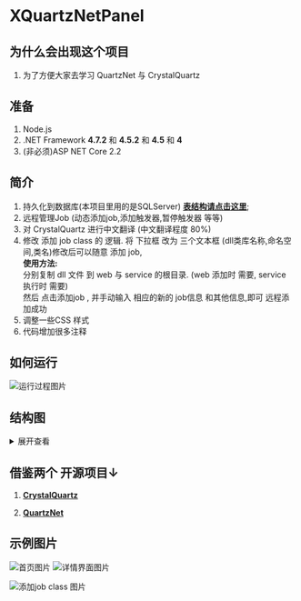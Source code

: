 # XQuartzNetPanel

## 为什么会出现这个项目
1. 为了方便大家去学习 QuartzNet 与 CrystalQuartz


## 准备
1. Node.js
2. .NET Framework **4.7.2** 和 **4.5.2** 和 **4.5** 和 **4**  
3. (非必须)ASP NET Core 2.2 

## 简介
1. 持久化到数据库(本项目里用的是SQLServer) **[表结构请点击这里](https://github.com/quartznet/quartznet/tree/master/database/tables)**;
2. 远程管理Job (动态添加job,添加触发器,暂停触发器 等等)
3. 对 CrystalQuartz 进行中文翻译  (中文翻译程度 80%)
4. 修改 添加 job class 的 逻辑. 将 下拉框 改为  三个文本框 (dll类库名称,命名空间,类名)修改后可以随意 添加 job,  
  **使用方法:**   
  分别复制 dll 文件 到 web  与 service 的根目录.    (web 添加时 需要,  service  执行时 需要)  
  然后 点击添加job ,  并手动输入 相应的新的 job信息 和其他信息,即可 远程添加成功
5. 调整一些CSS 样式
6. 代码增加很多注释

## 如何运行

![运行过程图片](https://github.com/xxxxue/XQuartzNetPanel/blob/master/images/run.jpg)

## 结构图

<details>
<summary>展开查看</summary>
<pre><code>
XQuartzNetPanel
│
├── CrystalQuartz : CrystalQuartz源码
│    │
│    ├── Core 
│    │     │
│    │     ├── CrystalQuartz.Core.Quartz2 : 2.x 版本的操作
│    │     └── CrystalQuartz.Core.Quartz3 : 3.x 版本的操作
│    │
│    ├── CrystalQuartz.Application  :CrystalQuartz的核心启动类库
│    │
│    └── CrystalQuartz.Application.Client   : Node.js  页面
│
├── QuartzService  
│    │
│    ├──Job  : job 类库文件夹
│    │
│    └──QuartzService  : 跑job 的服务  (使用 Quartz 2.6.2.0 版本)
│         └──quartz.config : QuartzNet 配置文件 (记得改成自己的数据库)
│
│
└── WebPanel : 管理页面 文件夹
    │
    └──XQuartz.Web
         ├── Helper
         │     └── FakeProvider.cs : Web项目 连接  Service 的 地方 (记得改为自己的tcp连接)
         └──  Web.config : 有很多的配置.都是中文注释.
</code></pre>
</details>

## 借鉴两个 开源项目↓

1. **[CrystalQuartz](https://github.com/guryanovev/CrystalQuartz)**

2. **[QuartzNet](https://github.com/quartznet/quartznet)**    

## 示例图片
![首页图片](https://github.com/xxxxue/XQuartzNetPanel/blob/master/images/index.jpg)
![详情界面图片](https://github.com/xxxxue/XQuartzNetPanel/blob/master/images/2.jpg)

![添加job class 图片](https://github.com/xxxxue/XQuartzNetPanel/blob/master/images/jobclass.jpg)